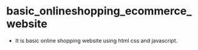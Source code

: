 # basic_onlineshopping_ecommerce_website
- It is basic online shopping website using html css and javascript.
  
